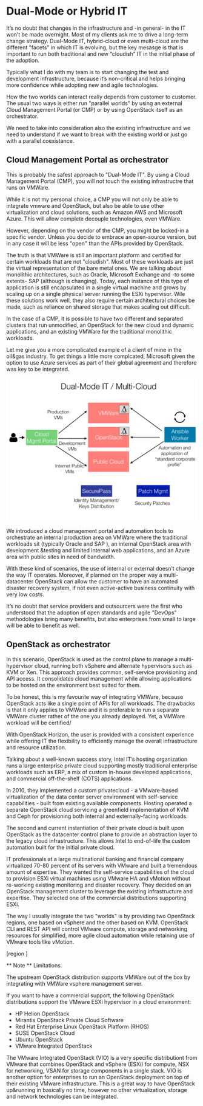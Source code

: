 # Dual-Mode or Hybrid IT

It’s no doubt that changes in the infrastructure and -in general- in the IT won’t be made overnight. Most of my clients ask me to drive a long-term change strategy. Dual-Mode IT, hybrid-cloud or even multi-cloud are the different "facets" in which IT is evolving, but the key mesasge is that is important to run both traditional and new “cloudish” IT in the initial phase of the adoption.

Typically what I do with my team is to start changing the test and development infrastructure, because it’s non-critical and helps bringing more confidence while adopting new and agile technologies.

How the two worlds can interact really depends from customer to customer.
The usual two ways is either run "parallel worlds" by using an external Cloud Management Portal (or CMP) or by using OpenStack itself as an orchestrator.

We need to take into consideration also the existing infrastructure and we need to understand if we want to break with the existing world or just go with a parallel coexistance.

## Cloud Management Portal as orchestrator

This is probably the safest approach to "Dual-Mode IT". By using a Cloud Management Portal (CMP), you will not touch the existing infrastructre that runs on VMWare.

While it is not my personal choice, a CMP you will not only be able to integrate vmware and OpenStack, but also be able to use other virtualization and cloud solutions, such as Amazon AWS and Microsoft Azure. This will allow complete decouple technologies, even VMWare.

However, depending on the vendor of the CMP, you might be locked-in a specific vendor. Unless you decide to embrace an open-source version, but in any case it will be less "open" than the APIs provided by OpenStack.

The truth is that VMWare is still an important platform and certified for certain workloads that are not "cloudish". Most of these workloads are just the virtual representation of the bare metal ones. We are talking about monolithic architectures, such as Oracle, Microsoft Exchange and -to some extents- SAP (although is changing). Today, each instance of this type of application is still encapsulated in a single virtual machine and grows by scaling up on a single physical server running the ESXi hypervisor. Wile these solutions work well, they also require certain architectural choices be made, such as reliance on shared storage that makes scaling out difficult.

In the case of a CMP, it is possible to have two different and separated clusters that run unmodified, an OpenStack for the new cloud and dynamic applications, and an existing VMWare for the traditional monolithic workloads.

Let me give you a more complicated example of a client of mine in the oil&gas industry. To get things a little more complcated, Microsoft given the option to use Azure services as part of their global agreement and therefore was key to be integrated.

![](images/hybrid_dualmode_it.jpg)

We introduced a cloud management portal and automation tools to orchestrate an internal production area on VMWare where the traditional workloads sit (typically Oracle and SAP ), an internal OpenStack area with development &testing and limited internal web applications, and an Azure area with public sites in need of bandwidth.

With these kind of scenarios, the use of internal or external doesn’t change the way IT operates. Moreover, if planned on the proper way a multi-datacenter OpenStack can allow the customer to have an automated disaster recovery system, if not even active-active business continuity with very low costs.

It’s no doubt that service providers and outsourcers were the first who understood that the adoption of open standards and agile "DevOps" methodologies bring many benefits, but also enterprises from small to large will be able to benefit as well.


## OpenStack as orchestrator

In this scenario, OpenStack is used as the control plane to manage a multi-hypervisor cloud, running both vSphere and alternate hypervisors such as KVM or Xen. This approach provides common, self-service provisioning and API access. It consolidates cloud management while allowing applications to be hosted on the environment best suited for them. 

To be honest, this is my favourite way of integrating VMWare, because OpenStack acts like a single point of APIs for all workloads. The drawbacks is that it only applies to VMWare and it is preferable to run a separate VMWare cluster rather of the one you already deployed. Yet, a VMWare workload will be certified/

 With OpenStack Horizon, the user is provided with a consistent experience  while offering IT the flexibility to efficiently manage the overall infrastructure and resource utilization.

Talking about a well-known success story, Intel IT’s hosting organization runs a large enterprise private cloud supporting mostly traditional enterprise workloads such as ERP, a mix of custom in-house developed applications, and commercial off-the-shelf (COTS) applications. 

In 2010, they implemented a custom privatecloud - a VMware-based virtualization of the data center server environment with self-service capabilities - built from existing available components. Hosting operated a separate OpenStack cloud servicing a greenfield implementation of KVM and Ceph for provisioning both internal and externally-facing workloads.

The second and current instantiation of their private cloud is built upon OpenStack as the datacenter control plane to provide an abstraction layer to the legacy cloud infrastructure. This allows Intel to end-of-life the custom automation built for the initial private cloud.

IT professionals at a large multinational banking and financial company virtualized 70-80 percent of its servers with VMware and built a tremendous amount of expertise. They wanted the self-service capabilities of the cloud to provision ESXi virtual machines using VMware HA and vMotion without re-working existing monitoring and disaster recovery.
They decided on an OpenStack management cluster to leverage the existing infrastructure and expertise. They selected one of the commercial distributions supporting ESXi.

The way I usually integrate the two "worlds" is by providing two OpenStack regions, one based on vSphere and the other based on KVM. OpenStack CLI and REST API will control VMware compute, storage and networking resources for simplified, more agile cloud automation while retaining use of VMware tools like vMotion. 

[region ]


** Note ** Limitations.

The upstream OpenStack distribution supports VMWare out of the box by integrating with VMWare vsphere management server.

If you want to have a commercial support, the following OpenStack distributions support the VMware ESXi hypervisor in a cloud environment:

* HP Helion OpenStack
* Mirantis OpenStack Private Cloud Software
* Red Hat Enterprise Linux OpenStack Platform (RHOS)
* SUSE OpenStack Cloud
* Ubuntu OpenStack
* VMware Integrated OpenStack

The VMware Integrated OpenStack (VIO) is a very specific distributiont from VMware that combines OpenStack and vSphere (ESXi) for compute, NSX for networking, VSAN for storage components in a single stack. VIO is another option for enterprises to run an OpenStack deployment on top of their existing VMware infrastructure. This is a great way to have OpenStack up&running in basically no time, however no other virtualization, storage and network technologies can be integrated.




